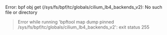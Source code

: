 Error: bpf obj get (/sys/fs/bpf/tc/globals/cilium_lb4_backends_v2): No such file or directory
> Error while running 'bpftool map dump pinned /sys/fs/bpf/tc/globals/cilium_lb4_backends_v2':  exit status 255

